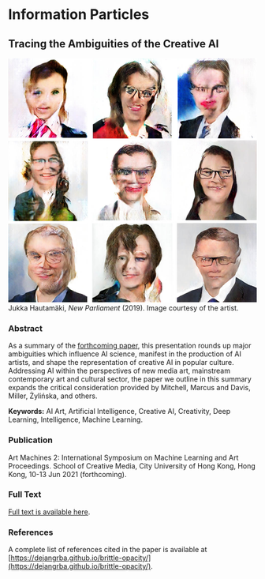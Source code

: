 # Information Particles
## Tracing the Ambiguities of the Creative AI

![Jukka Hautamäki, New Parliament (2019).](https://github.com/dejangrba/information-particles/blob/information-particles-page/Jukka-Hautamaki-2019-New-Parliament.jpg)
Jukka Hautamäki, _New Parliament_ (2019). Image courtesy of the artist.

### Abstract
As a summary of the [forthcoming paper](https://dejangrba.github.io/brittle-opacity/), this presentation rounds up major ambiguities which influence AI science, manifest in the production of AI artists, and shape the representation of creative AI in popular culture. Addressing AI within the perspectives of new media art, mainstream contemporary art and cultural sector, the paper we outline in this summary expands the critical consideration provided by Mitchell, Marcus and Davis, Miller, Żylińska, and others.

__Keywords:__ AI Art, Artificial Intelligence, Creative AI, Creativity, Deep Learning, Intelligence, Machine Learning.

### Publication
Art Machines 2: International Symposium on Machine Learning and Art Proceedings. School of Creative Media, City University of Hong Kong, Hong Kong, 10-13 Jun 2021 (forthcoming).

### Full Text
[Full text is available here](https://www.cityu.edu.hk/sites/g/files/asqsls5796/files/2021-05/Information%20Particles%20Tracing%20the%20Ambiguities%20of%20the%20Creative%20AI.pdf).

### References
A complete list of references cited in the paper is available at [https://dejangrba.github.io/brittle-opacity/](https://dejangrba.github.io/brittle-opacity/).
